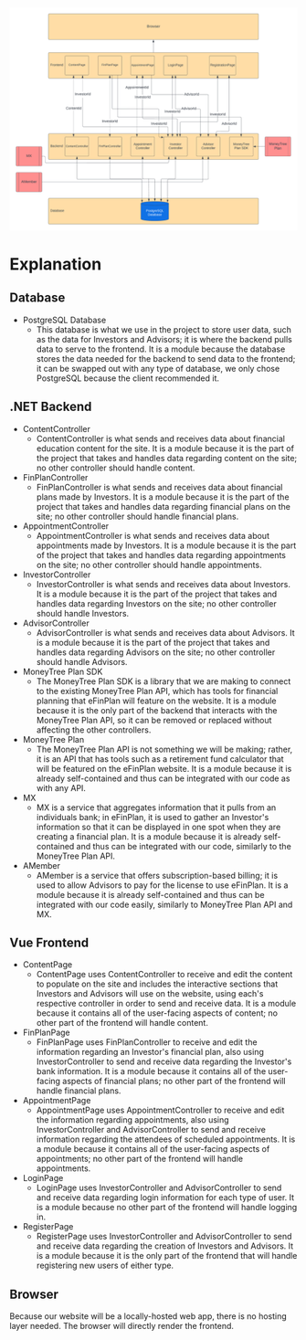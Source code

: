 ![Architecture](/Design/Architecture.png)

# Explanation

## Database
* PostgreSQL Database
  * This database is what we use in the project to store user data, such as the data for Investors and Advisors; it is where the backend pulls data to serve to the frontend. It is a module because the database stores the data needed for the backend to send data to the frontend; it can be swapped out with any type of database, we only chose PostgreSQL because the client recommended it.

## .NET Backend
* ContentController
  * ContentController is what sends and receives data about financial education content for the site. It is a module because it is the part of the project that takes and handles data regarding content on the site; no other controller should handle content.
* FinPlanController
  * FinPlanController is what sends and receives data about financial plans made by Investors. It is a module because it is the part of the project that takes and handles data regarding financial plans on the site; no other controller should handle financial plans.
* AppointmentController
  * AppointmentController is what sends and receives data about appointments made by Investors. It is a module because it is the part of the project that takes and handles data regarding appointments on the site; no other controller should handle appointments.
* InvestorController
  * InvestorController is what sends and receives data about Investors. It is a module because it is the part of the project that takes and handles data regarding Investors on the site; no other controller should handle Investors.
* AdvisorController
  * AdvisorController is what sends and receives data about Advisors. It is a module because it is the part of the project that takes and handles data regarding Advisors on the site; no other controller should handle Advisors.
* MoneyTree Plan SDK
  * The MoneyTree Plan SDK is a library that we are making to connect to the existing MoneyTree Plan API, which has tools for financial planning that eFinPlan will feature on the website. It is a module because it is the only part of the backend that interacts with the MoneyTree Plan API, so it can be removed or replaced without affecting the other controllers.
* MoneyTree Plan
  * The MoneyTree Plan API is not something we will be making; rather, it is an API that has tools such as a retirement fund calculator that will be featured on the eFinPlan website. It is a module because it is already self-contained and thus can be integrated with our code as with any API.
* MX
  * MX is a service that aggregates information that it pulls from an individuals bank; in eFinPlan, it is used to gather an Investor's information so that it can be displayed in one spot when they are creating a financial plan. It is a module because it is already self-contained and thus can be integrated with our code, similarly to the MoneyTree Plan API.
* AMember
  * AMember is a service that offers subscription-based billing; it is used to allow Advisors to pay for the license to use eFinPlan. It is a module because it is already self-contained and thus can be integrated with our code easily, similarly to MoneyTree Plan API and MX. 

## Vue Frontend
* ContentPage
  * ContentPage uses ContentController to receive and edit the content to populate on the site and includes the interactive sections that Investors and Advisors will use on the website, using each's respective controller in order to send and receive data. It is a module because it contains all of the user-facing aspects of content; no other part of the frontend will handle content.
* FinPlanPage
  * FinPlanPage uses FinPlanController to receive and edit the information regarding an Investor's financial plan, also using InvestorController to send and receive data regarding the Investor's bank information. It is a module because it contains all of the user-facing aspects of financial plans; no other part of the frontend will handle financial plans.
* AppointmentPage
  * AppointmentPage uses AppointmentController to receive and edit the information regarding appointments, also using InvestorController and AdvisorController to send and receive information regarding the attendees of scheduled appointments. It is a module because it contains all of the user-facing aspects of appointments; no other part of the frontend will handle appointments.
* LoginPage
  * LoginPage uses InvestorController and AdvisorController to send and receive data regarding login information for each type of user. It is a module because no other part of the frontend will handle logging in.
* RegisterPage
  * RegisterPage uses InvestorController and AdvisorController to send and receive data regarding the creation of Investors and Advisors. It is a module because it is the only part of the frontend that will handle registering new users of either type.

## Browser
Because our website will be a locally-hosted web app, there is no hosting layer needed. The browser will directly render the frontend.

